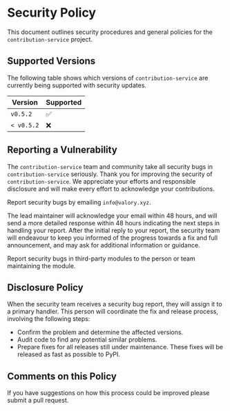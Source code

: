 # Security Policy

This document outlines security procedures and general policies for the `contribution-service` project.

## Supported Versions

The following table shows which versions of `contribution-service` are currently being supported with security updates.

| Version    | Supported          |
|------------|--------------------|
| `v0.5.2`   | :white_check_mark: |
| `< v0.5.2` | :x:                |

## Reporting a Vulnerability

The `contribution-service` team and community take all security bugs in `contribution-service` seriously. Thank you for improving the security of `contribution-service`. We appreciate your efforts and responsible disclosure and will make every effort to acknowledge your contributions.

Report security bugs by emailing `info@valory.xyz`.

The lead maintainer will acknowledge your email within 48 hours, and will send a more detailed response within 48 hours indicating the next steps in handling your report. After the initial reply to your report, the security team will endeavour to keep you informed of the progress towards a fix and full announcement, and may ask for additional information or guidance.

Report security bugs in third-party modules to the person or team maintaining the module.

## Disclosure Policy

When the security team receives a security bug report, they will assign it to a primary handler. This person will coordinate the fix and release process, involving the following steps:

- Confirm the problem and determine the affected versions.
- Audit code to find any potential similar problems.
- Prepare fixes for all releases still under maintenance. These fixes will be released as fast as possible to PyPI.

## Comments on this Policy

If you have suggestions on how this process could be improved please submit a pull request.
